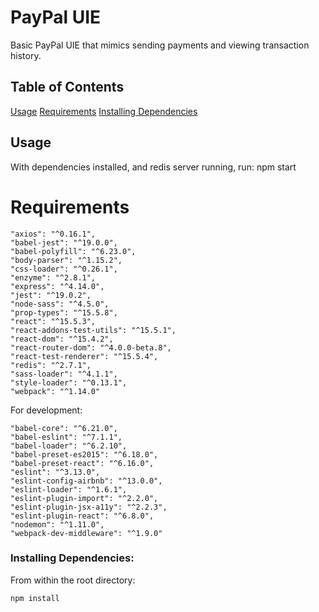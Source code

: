 # PayPal UIE

Basic PayPal UIE that mimics sending payments and viewing transaction history.

## Table of Contents

[Usage](#Usage)
[Requirements](#development)
[Installing Dependencies](#installing-dependencies)

## Usage

With dependencies installed, and redis server running, run:
npm start

# Requirements

    "axios": "^0.16.1",
    "babel-jest": "^19.0.0",
    "babel-polyfill": "^6.23.0",
    "body-parser": "^1.15.2",
    "css-loader": "^0.26.1",
    "enzyme": "^2.8.1",
    "express": "^4.14.0",
    "jest": "^19.0.2",
    "node-sass": "^4.5.0",
    "prop-types": "^15.5.8",
    "react": "^15.5.3",
    "react-addons-test-utils": "^15.5.1",
    "react-dom": "^15.4.2",
    "react-router-dom": "^4.0.0-beta.8",
    "react-test-renderer": "^15.5.4",
    "redis": "^2.7.1",
    "sass-loader": "^4.1.1",
    "style-loader": "^0.13.1",
    "webpack": "^1.14.0"

For development:

    "babel-core": "^6.21.0",
    "babel-eslint": "^7.1.1",
    "babel-loader": "^6.2.10",
    "babel-preset-es2015": "^6.18.0",
    "babel-preset-react": "^6.16.0",
    "eslint": "^3.13.0",
    "eslint-config-airbnb": "^13.0.0",
    "eslint-loader": "^1.6.1",
    "eslint-plugin-import": "^2.2.0",
    "eslint-plugin-jsx-a11y": "^2.2.3",
    "eslint-plugin-react": "^6.8.0",
    "nodemon": "^1.11.0",
    "webpack-dev-middleware": "^1.9.0"

### Installing Dependencies:

From within the root directory:

```sh
npm install
```

